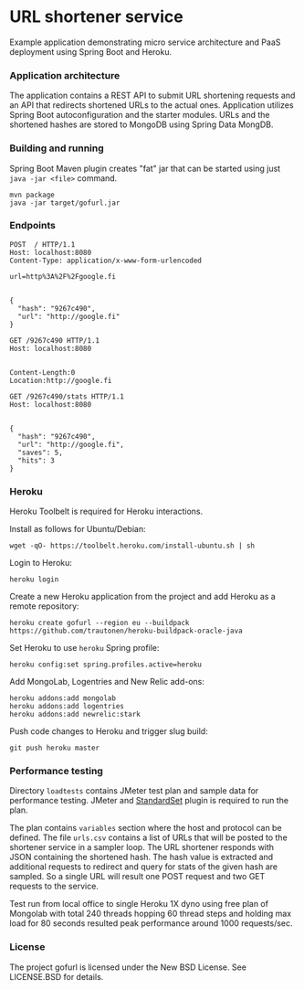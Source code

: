 URL shortener service
=====================

Example application demonstrating micro service architecture and PaaS deployment using Spring
Boot and Heroku.


### Application architecture

The application contains a REST API to submit URL shortening requests and an API that redirects
shortened URLs to the actual ones. Application utilizes Spring Boot autoconfiguration and the
starter modules. URLs and the shortened hashes are stored to MongoDB using Spring Data MongDB.


### Building and running

Spring Boot Maven plugin creates "fat" jar that can be started using just `java -jar <file>`
command.

```shell
mvn package
java -jar target/gofurl.jar
```


### Endpoints

```
POST  / HTTP/1.1
Host: localhost:8080
Content-Type: application/x-www-form-urlencoded

url=http%3A%2F%2Fgoogle.fi


{
  "hash": "9267c490",
  "url": "http://google.fi"
}
```

```
GET /9267c490 HTTP/1.1
Host: localhost:8080


Content-Length:0
Location:http://google.fi
```

```
GET /9267c490/stats HTTP/1.1
Host: localhost:8080


{
  "hash": "9267c490",
  "url": "http://google.fi",
  "saves": 5,
  "hits": 3
}
```


### Heroku

Heroku Toolbelt is required for Heroku interactions.

Install as follows for Ubuntu/Debian:
```shell
wget -qO- https://toolbelt.heroku.com/install-ubuntu.sh | sh
```

Login to Heroku:
```
heroku login
```

Create a new Heroku application from the project and add Heroku as a remote repository:
```shell
heroku create gofurl --region eu --buildpack https://github.com/trautonen/heroku-buildpack-oracle-java
```

Set Heroku to use `heroku` Spring profile:
```shell
heroku config:set spring.profiles.active=heroku
```

Add MongoLab, Logentries and New Relic add-ons:
```shell
heroku addons:add mongolab
heroku addons:add logentries
heroku addons:add newrelic:stark
```

Push code changes to Heroku and trigger slug build:
```shell
git push heroku master
```


### Performance testing

Directory `loadtests` contains JMeter test plan and sample data for performance testing. JMeter and
[StandardSet](http://jmeter-plugins.org/wiki/StandardSet/) plugin is required to run the plan.

The plan contains `variables` section where the host and protocol can be defined. The file
`urls.csv` contains a list of URLs that will be posted to the shortener service in a sampler loop.
The URL shortener responds with JSON containing the shortened hash. The hash value is extracted and
additional requests to redirect and query for stats of the given hash are sampled. So a single URL
will result one POST request and two GET requests to the service.

Test run from local office to single Heroku 1X dyno using free plan of Mongolab with total 240
threads hopping 60 thread steps and holding max load for 80 seconds resulted peak performance
around 1000 requests/sec.


### License

The project gofurl is licensed under the New BSD License. See LICENSE.BSD for details.
